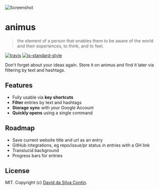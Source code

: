![Screenshot](https://pbs.twimg.com/media/CBXNkIJWsAEvgt8.png)

# animus

> the element of a person that enables them to be aware of the world and their experiences, to think, and to feel.

[![travis][travis-image]][travis-url]
[![js-standard-style][standard-image]][standard-url]

[travis-image]: https://travis-ci.org/dasilvacontin/animus.svg?style=flat
[travis-url]: https://travis-ci.org/dasilvacontin/animus
[standard-image]: https://img.shields.io/badge/code%20style-standard-brightgreen.svg?style=flat
[standard-url]: https://github.com/feross/standard

Don't forget about your ideas again. Store it on animus and find it later via filtering by text and hashtags.

## Features

- Fully usable via **key shortcuts**
- **Filter** entries by text and hashtags
- **Storage sync** with your Google Account
- **Quickly opens** using a single command

## Roadmap

- Save current website title and url as an entry
- GitHub integrations, eg repo/issue/pr status in entries with a GH link
- Translucid background
- Progress bars for entries

## License

MIT. Copyright (c) [David da Silva Contin](http://dasilvacont.in).

